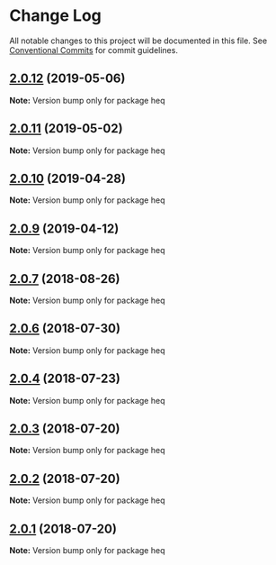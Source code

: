 # Change Log

All notable changes to this project will be documented in this file.
See [Conventional Commits](https://conventionalcommits.org) for commit guidelines.

<a name="2.0.12"></a>
## [2.0.12](https://github.com/tungv/heq/compare/heq@2.0.11...heq@2.0.12) (2019-05-06)




**Note:** Version bump only for package heq

<a name="2.0.11"></a>
## [2.0.11](https://github.com/tungv/heq/compare/heq@2.0.10...heq@2.0.11) (2019-05-02)




**Note:** Version bump only for package heq

<a name="2.0.10"></a>
## [2.0.10](https://github.com/tungv/heq/compare/heq@2.0.9...heq@2.0.10) (2019-04-28)




**Note:** Version bump only for package heq

<a name="2.0.9"></a>
## [2.0.9](https://github.com/tungv/heq/compare/heq@2.0.8...heq@2.0.9) (2019-04-12)




**Note:** Version bump only for package heq

<a name="2.0.7"></a>
## [2.0.7](https://github.com/tungv/heq/compare/heq@2.0.6...heq@2.0.7) (2018-08-26)




**Note:** Version bump only for package heq

<a name="2.0.6"></a>
## [2.0.6](https://github.com/tungv/heq/compare/heq@2.0.5...heq@2.0.6) (2018-07-30)




**Note:** Version bump only for package heq

<a name="2.0.4"></a>
## [2.0.4](https://github.com/tungv/heq/compare/heq@2.0.3...heq@2.0.4) (2018-07-23)




**Note:** Version bump only for package heq

<a name="2.0.3"></a>
## [2.0.3](https://github.com/tungv/heq/compare/heq@2.0.2...heq@2.0.3) (2018-07-20)




**Note:** Version bump only for package heq

<a name="2.0.2"></a>
## [2.0.2](https://github.com/tungv/heq/compare/heq@2.0.1...heq@2.0.2) (2018-07-20)




**Note:** Version bump only for package heq

<a name="2.0.1"></a>
## [2.0.1](https://github.com/tungv/heq/compare/heq@2.0.0...heq@2.0.1) (2018-07-20)




**Note:** Version bump only for package heq
